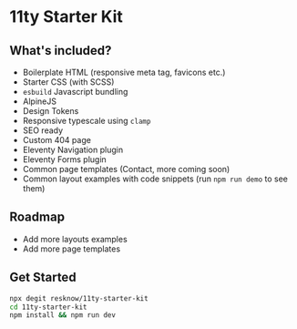 # 11ty Starter Kit

## What's included?

-   Boilerplate HTML (responsive meta tag, favicons etc.)
-   Starter CSS (with SCSS)
-   `esbuild` Javascript bundling
-   AlpineJS
-   Design Tokens
-   Responsive typescale using `clamp`
-   SEO ready
-   Custom 404 page
-   Eleventy Navigation plugin
-   Eleventy Forms plugin
-   Common page templates (Contact, more coming soon)
-   Common layout examples with code snippets (run `npm run demo` to see them)

## Roadmap

-   Add more layouts examples
-   Add more page templates

## Get Started

```bash
npx degit resknow/11ty-starter-kit
cd 11ty-starter-kit
npm install && npm run dev
```
